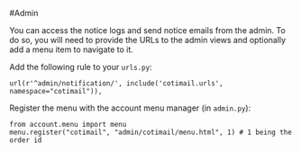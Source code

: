 #Admin

You can access the notice logs and send notice emails from the admin. To do so, you will need to provide the URLs to the admin views and optionally add a menu item to navigate to it.

Add the following rule to your `urls.py`:

    url(r'^admin/notification/', include('cotimail.urls', namespace="cotimail")),

Register the menu with the account menu manager (in `admin.py`):

    from account.menu import menu
    menu.register("cotimail", "admin/cotimail/menu.html", 1) # 1 being the order id